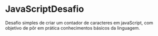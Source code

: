 # JavaScriptDesafio
Desafio simples de criar um contador de caracteres em javaScript, com objetivo de pôr em prática conhecimentos básicos da linguagem.

